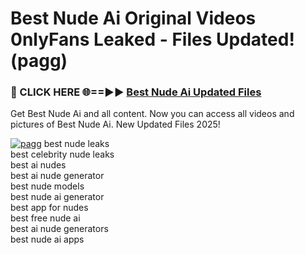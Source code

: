 # Best Nude Ai Original Videos 0nlyFans Leaked - Files Updated! (pagg)

<h3>🔴 CLICK HERE 🌐==►► <a href="https://tinyurl.com/52m3yx9h" rel="nofollow">Best Nude Ai Updated Files</a></h3>

Get Best Nude Ai and all content. Now you can access all videos and pictures of Best Nude Ai. New Updated Files 2025!

[![pagg](https://i.imgur.com/TnHtlc8.gif)](https://tinyurl.com/52m3yx9h)
best nude leaks<br>
best celebrity nude leaks<br>
best ai nudes<br>
best ai nude generator<br>
best nude models<br>
best nude ai generator<br>
best app for nudes<br>
best free nude ai<br>
best ai nude generators<br>
best nude ai apps